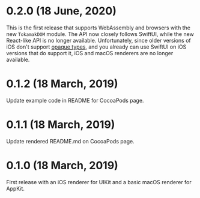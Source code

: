 # 0.2.0 (18 June, 2020)

This is the first release that supports WebAssembly and browsers
with the new `TokamakDOM` module. The API now closely follows SwiftUI,
while the new React-like API is no longer available. Unfortunately,
since older versions of iOS don't support [opaque
types](https://docs.swift.org/swift-book/LanguageGuide/OpaqueTypes.html),
and you already can use SwiftUI on iOS versions that do support it, iOS and macOS
renderers are no longer available.

# 0.1.2 (18 March, 2019)

Update example code in README for CocoaPods page.

# 0.1.1 (18 March, 2019)

Update rendered README.md on CocoaPods page.

# 0.1.0 (18 March, 2019)

First release with an iOS renderer for UIKit and a basic macOS renderer for
AppKit.
